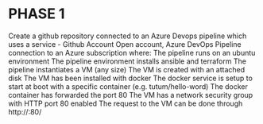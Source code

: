 PHASE 1
==========================================
Create a github repository connected to an Azure Devops pipeline which uses a service - Github Account Open account, Azure DevOps Pipeline
connection to an Azure subscription where:
The pipeline runs on an ubuntu environment
The pipeline environment installs ansible and terraform
The pipeline instantiates a VM (any size)
The VM is created with an attached disk
The VM has been installed with docker
The docker service is setup to start at boot with a specific container (e.g. tutum/hello-word)
The docker container has forwarded the port 80
The VM has a network security group with HTTP port 80 enabled
The request to the VM can be done through http://<azure-vm-ip-address>:80/